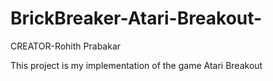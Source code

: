 # BrickBreaker-Atari-Breakout-
CREATOR-Rohith Prabakar

This project is my implementation of the game Atari Breakout
